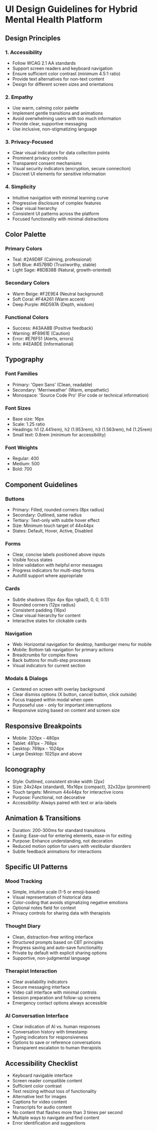 # UI Design Guidelines for Hybrid Mental Health Platform

## Design Principles

### 1. Accessibility
- Follow WCAG 2.1 AA standards
- Support screen readers and keyboard navigation
- Ensure sufficient color contrast (minimum 4.5:1 ratio)
- Provide text alternatives for non-text content
- Design for different screen sizes and orientations

### 2. Empathy
- Use warm, calming color palette
- Implement gentle transitions and animations
- Avoid overwhelming users with too much information
- Provide clear, supportive messaging
- Use inclusive, non-stigmatizing language

### 3. Privacy-Focused
- Clear visual indicators for data collection points
- Prominent privacy controls
- Transparent consent mechanisms
- Visual security indicators (encryption, secure connection)
- Discreet UI elements for sensitive information

### 4. Simplicity
- Intuitive navigation with minimal learning curve
- Progressive disclosure of complex features
- Clear visual hierarchy
- Consistent UI patterns across the platform
- Focused functionality with minimal distractions

## Color Palette

### Primary Colors
- Teal: #2A9D8F (Calming, professional)
- Soft Blue: #457B9D (Trustworthy, stable)
- Light Sage: #8DB38B (Natural, growth-oriented)

### Secondary Colors
- Warm Beige: #F2E9E4 (Neutral background)
- Soft Coral: #F4A261 (Warm accent)
- Deep Purple: #6D597A (Depth, wisdom)

### Functional Colors
- Success: #43AA8B (Positive feedback)
- Warning: #F8961E (Caution)
- Error: #E76F51 (Alerts, errors)
- Info: #4EA8DE (Informational)

## Typography

### Font Families
- Primary: 'Open Sans' (Clean, readable)
- Secondary: 'Merriweather' (Warm, empathetic)
- Monospace: 'Source Code Pro' (For code or technical information)

### Font Sizes
- Base size: 16px
- Scale: 1.25 ratio
- Headings: h1 (2.441rem), h2 (1.953rem), h3 (1.563rem), h4 (1.25rem)
- Small text: 0.8rem (minimum for accessibility)

### Font Weights
- Regular: 400
- Medium: 500
- Bold: 700

## Component Guidelines

### Buttons
- Primary: Filled, rounded corners (8px radius)
- Secondary: Outlined, same radius
- Tertiary: Text-only with subtle hover effect
- Size: Minimum touch target of 44x44px
- States: Default, Hover, Active, Disabled

### Forms
- Clear, concise labels positioned above inputs
- Visible focus states
- Inline validation with helpful error messages
- Progress indicators for multi-step forms
- Autofill support where appropriate

### Cards
- Subtle shadows (0px 4px 6px rgba(0, 0, 0, 0.1))
- Rounded corners (12px radius)
- Consistent padding (16px)
- Clear visual hierarchy for content
- Interactive states for clickable cards

### Navigation
- Web: Horizontal navigation for desktop, hamburger menu for mobile
- Mobile: Bottom tab navigation for primary actions
- Breadcrumbs for complex flows
- Back buttons for multi-step processes
- Visual indicators for current section

### Modals & Dialogs
- Centered on screen with overlay background
- Clear dismiss options (X button, cancel button, click outside)
- Focus trapped within modal when open
- Purposeful use - only for important interruptions
- Responsive sizing based on content and screen size

## Responsive Breakpoints

- Mobile: 320px - 480px
- Tablet: 481px - 768px
- Desktop: 769px - 1024px
- Large Desktop: 1025px and above

## Iconography

- Style: Outlined, consistent stroke width (2px)
- Size: 24x24px (standard), 16x16px (compact), 32x32px (prominent)
- Touch targets: Minimum 44x44px for interactive icons
- Purpose: Functional, not decorative
- Accessibility: Always paired with text or aria-labels

## Animation & Transitions

- Duration: 200-300ms for standard transitions
- Easing: Ease-out for entering elements, ease-in for exiting
- Purpose: Enhance understanding, not decoration
- Reduced motion option for users with vestibular disorders
- Subtle feedback animations for interactions

## Specific UI Patterns

### Mood Tracking
- Simple, intuitive scale (1-5 or emoji-based)
- Visual representation of historical data
- Color-coding that avoids stigmatizing negative emotions
- Optional notes field for context
- Privacy controls for sharing data with therapists

### Thought Diary
- Clean, distraction-free writing interface
- Structured prompts based on CBT principles
- Progress saving and auto-save functionality
- Private by default with explicit sharing options
- Supportive, non-judgmental language

### Therapist Interaction
- Clear availability indicators
- Secure messaging interface
- Video call interface with minimal controls
- Session preparation and follow-up screens
- Emergency contact options always accessible

### AI Conversation Interface
- Clear indication of AI vs. human responses
- Conversation history with timestamp
- Typing indicators for responsiveness
- Options to save or reference conversations
- Transparent escalation to human therapists

## Accessibility Checklist

- Keyboard navigable interface
- Screen reader compatible content
- Sufficient color contrast
- Text resizing without loss of functionality
- Alternative text for images
- Captions for video content
- Transcripts for audio content
- No content that flashes more than 3 times per second
- Multiple ways to navigate and find content
- Error identification and suggestions
